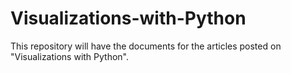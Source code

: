 # Visualizations-with-Python
This repository will have the documents for the articles posted on "Visualizations with Python". 

